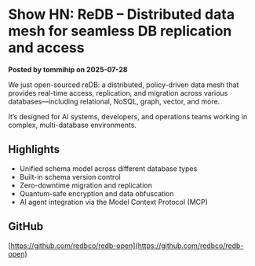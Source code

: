 # Show HN: ReDB – Distributed data mesh for seamless DB replication and access

**Posted by tommihip on 2025-07-28**

We just open-sourced reDB: a distributed, policy-driven data mesh that provides real-time access, replication, and migration across various databases—including relational, NoSQL, graph, vector, and more.

It’s designed for AI systems, developers, and operations teams working in complex, multi-database environments.

## Highlights

- Unified schema model across different database types  
- Built-in schema version control  
- Zero-downtime migration and replication  
- Quantum-safe encryption and data obfuscation  
- AI agent integration via the Model Context Protocol (MCP)  

## GitHub

[https://github.com/redbco/redb-open](https://github.com/redbco/redb-open)